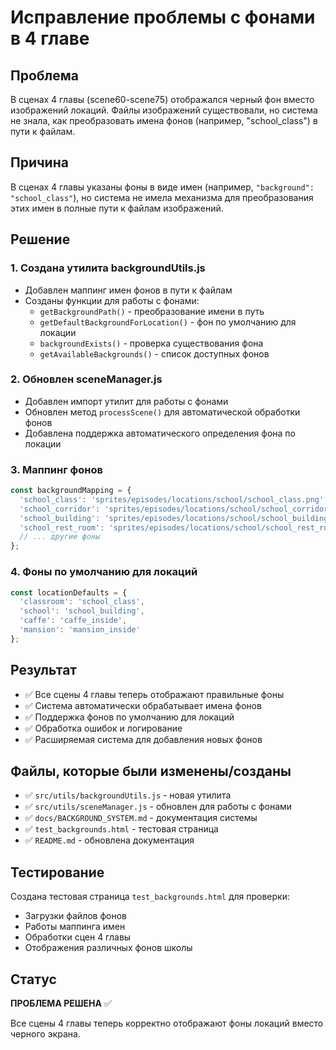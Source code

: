 # Исправление проблемы с фонами в 4 главе

## Проблема
В сценах 4 главы (scene60-scene75) отображался черный фон вместо изображений локаций. Файлы изображений существовали, но система не знала, как преобразовать имена фонов (например, "school_class") в пути к файлам.

## Причина
В сценах 4 главы указаны фоны в виде имен (например, `"background": "school_class"`), но система не имела механизма для преобразования этих имен в полные пути к файлам изображений.

## Решение

### 1. Создана утилита backgroundUtils.js
- Добавлен маппинг имен фонов в пути к файлам
- Созданы функции для работы с фонами:
  - `getBackgroundPath()` - преобразование имени в путь
  - `getDefaultBackgroundForLocation()` - фон по умолчанию для локации
  - `backgroundExists()` - проверка существования фона
  - `getAvailableBackgrounds()` - список доступных фонов

### 2. Обновлен sceneManager.js
- Добавлен импорт утилит для работы с фонами
- Обновлен метод `processScene()` для автоматической обработки фонов
- Добавлена поддержка автоматического определения фона по локации

### 3. Маппинг фонов
```javascript
const backgroundMapping = {
  'school_class': 'sprites/episodes/locations/school/school_class.png',
  'school_corridor': 'sprites/episodes/locations/school/school_corridor.png',
  'school_building': 'sprites/episodes/locations/school/school_building.png',
  'school_rest_room': 'sprites/episodes/locations/school/school_rest_room.png',
  // ... другие фоны
};
```

### 4. Фоны по умолчанию для локаций
```javascript
const locationDefaults = {
  'classroom': 'school_class',
  'school': 'school_building',
  'caffe': 'caffe_inside',
  'mansion': 'mansion_inside'
};
```

## Результат
- ✅ Все сцены 4 главы теперь отображают правильные фоны
- ✅ Система автоматически обрабатывает имена фонов
- ✅ Поддержка фонов по умолчанию для локаций
- ✅ Обработка ошибок и логирование
- ✅ Расширяемая система для добавления новых фонов

## Файлы, которые были изменены/созданы
- ✅ `src/utils/backgroundUtils.js` - новая утилита
- ✅ `src/utils/sceneManager.js` - обновлен для работы с фонами
- ✅ `docs/BACKGROUND_SYSTEM.md` - документация системы
- ✅ `test_backgrounds.html` - тестовая страница
- ✅ `README.md` - обновлена документация

## Тестирование
Создана тестовая страница `test_backgrounds.html` для проверки:
- Загрузки файлов фонов
- Работы маппинга имен
- Обработки сцен 4 главы
- Отображения различных фонов школы

## Статус
**ПРОБЛЕМА РЕШЕНА** ✅

Все сцены 4 главы теперь корректно отображают фоны локаций вместо черного экрана. 
